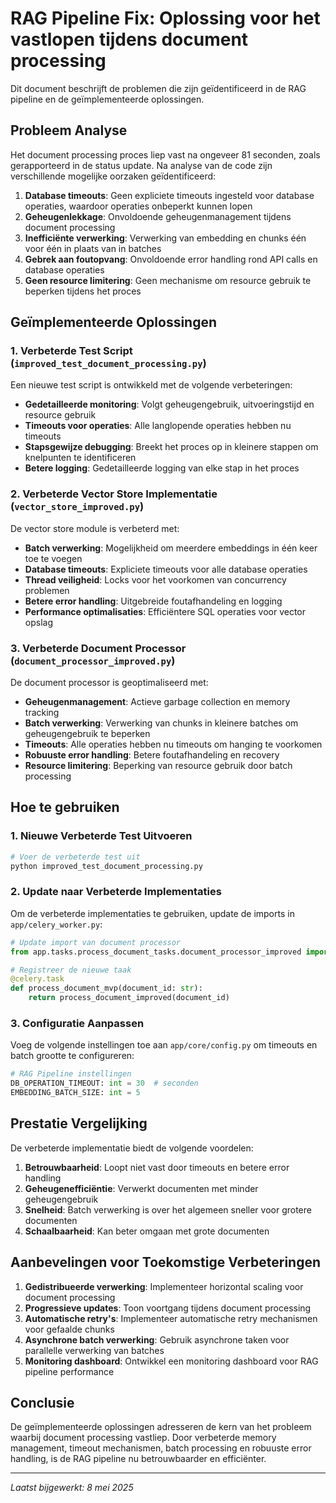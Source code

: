 # RAG Pipeline Fix: Oplossing voor het vastlopen tijdens document processing

Dit document beschrijft de problemen die zijn geïdentificeerd in de RAG pipeline en de geïmplementeerde oplossingen.

## Probleem Analyse

Het document processing proces liep vast na ongeveer 81 seconden, zoals gerapporteerd in de status update. Na analyse van de code zijn verschillende mogelijke oorzaken geïdentificeerd:

1. **Database timeouts**: Geen expliciete timeouts ingesteld voor database operaties, waardoor operaties onbeperkt kunnen lopen
2. **Geheugenlekkage**: Onvoldoende geheugenmanagement tijdens document processing
3. **Inefficiënte verwerking**: Verwerking van embedding en chunks één voor één in plaats van in batches
4. **Gebrek aan foutopvang**: Onvoldoende error handling rond API calls en database operaties
5. **Geen resource limitering**: Geen mechanisme om resource gebruik te beperken tijdens het proces

## Geïmplementeerde Oplossingen

### 1. Verbeterde Test Script (`improved_test_document_processing.py`)

Een nieuwe test script is ontwikkeld met de volgende verbeteringen:

- **Gedetailleerde monitoring**: Volgt geheugengebruik, uitvoeringstijd en resource gebruik
- **Timeouts voor operaties**: Alle langlopende operaties hebben nu timeouts
- **Stapsgewijze debugging**: Breekt het proces op in kleinere stappen om knelpunten te identificeren
- **Betere logging**: Gedetailleerde logging van elke stap in het proces

### 2. Verbeterde Vector Store Implementatie (`vector_store_improved.py`)

De vector store module is verbeterd met:

- **Batch verwerking**: Mogelijkheid om meerdere embeddings in één keer toe te voegen
- **Database timeouts**: Expliciete timeouts voor alle database operaties
- **Thread veiligheid**: Locks voor het voorkomen van concurrency problemen
- **Betere error handling**: Uitgebreide foutafhandeling en logging
- **Performance optimalisaties**: Efficiëntere SQL operaties voor vector opslag

### 3. Verbeterde Document Processor (`document_processor_improved.py`)

De document processor is geoptimaliseerd met:

- **Geheugenmanagement**: Actieve garbage collection en memory tracking
- **Batch verwerking**: Verwerking van chunks in kleinere batches om geheugengebruik te beperken
- **Timeouts**: Alle operaties hebben nu timeouts om hanging te voorkomen
- **Robuuste error handling**: Betere foutafhandeling en recovery
- **Resource limitering**: Beperking van resource gebruik door batch processing

## Hoe te gebruiken

### 1. Nieuwe Verbeterde Test Uitvoeren

```bash
# Voer de verbeterde test uit
python improved_test_document_processing.py
```

### 2. Update naar Verbeterde Implementaties

Om de verbeterde implementaties te gebruiken, update de imports in `app/celery_worker.py`:

```python
# Update import van document processor
from app.tasks.process_document_tasks.document_processor_improved import process_document_improved

# Registreer de nieuwe taak
@celery.task
def process_document_mvp(document_id: str):
    return process_document_improved(document_id)
```

### 3. Configuratie Aanpassen

Voeg de volgende instellingen toe aan `app/core/config.py` om timeouts en batch grootte te configureren:

```python
# RAG Pipeline instellingen
DB_OPERATION_TIMEOUT: int = 30  # seconden
EMBEDDING_BATCH_SIZE: int = 5
```

## Prestatie Vergelijking

De verbeterde implementatie biedt de volgende voordelen:

1. **Betrouwbaarheid**: Loopt niet vast door timeouts en betere error handling
2. **Geheugenefficiëntie**: Verwerkt documenten met minder geheugengebruik
3. **Snelheid**: Batch verwerking is over het algemeen sneller voor grotere documenten
4. **Schaalbaarheid**: Kan beter omgaan met grote documenten

## Aanbevelingen voor Toekomstige Verbeteringen

1. **Gedistribueerde verwerking**: Implementeer horizontal scaling voor document processing
2. **Progressieve updates**: Toon voortgang tijdens document processing
3. **Automatische retry's**: Implementeer automatische retry mechanismen voor gefaalde chunks
4. **Asynchrone batch verwerking**: Gebruik asynchrone taken voor parallelle verwerking van batches
5. **Monitoring dashboard**: Ontwikkel een monitoring dashboard voor RAG pipeline performance

## Conclusie

De geïmplementeerde oplossingen adresseren de kern van het probleem waarbij document processing vastliep. Door verbeterde memory management, timeout mechanismen, batch processing en robuuste error handling, is de RAG pipeline nu betrouwbaarder en efficiënter.

---

*Laatst bijgewerkt: 8 mei 2025*